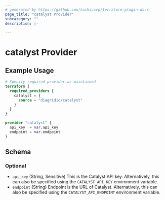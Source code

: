 ```yaml
---
# generated by https://github.com/hashicorp/terraform-plugin-docs
page_title: "catalyst Provider"
subcategory: ""
description: |-
  
---
```


# catalyst Provider



## Example Usage

```terraform
# Specify required provider as maintained
terraform {
  required_providers {
    catalyst = {
      source = "diagridio/catalyst"
    }
  }
}

provider "catalyst" {
  api_key  = var.api_key
  endpoint = var.endpoint
}
```

<!-- schema generated by tfplugindocs -->
## Schema

### Optional

- `api_key` (String, Sensitive) This is the Catalyst API key. Alternatively, this can also be specified using the `CATALYST_API_KEY` environment variable.
- `endpoint` (String) Endpoint is the URL of Catalyst. Alternatively, this can also be specified using the `CATALYST_API_ENDPOINT` environment variable.
